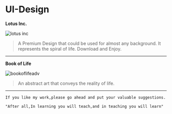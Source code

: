 # UI-Design


**Lotus Inc.**

![lotus inc](https://user-images.githubusercontent.com/25498926/44958542-49a14780-aeff-11e8-8f8e-c2a1b04f3b5b.jpg)

>A Premium Design that could be used for almost any background.
>It represents the spiral of life.
>Download and Enjoy.

---
**Book of Life**

![bookoflifeadv](https://user-images.githubusercontent.com/25498926/44958570-94bb5a80-aeff-11e8-92ec-38e354470abc.jpg)

>An abstract art that conveys the reality of life.
---
```
If you like my work,please go ahead and put your valuable suggestions.

"After all,In learning you will teach,and in teaching you will learn" 
```
